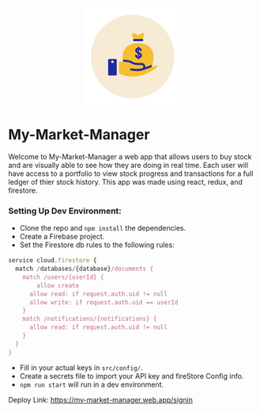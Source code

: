 <p align="center">
  <img src="./public/icon.gif" height=200 width=200>
</p>

# My-Market-Manager

Welcome to My-Market-Manager a web app that allows users to buy stock and are visually able to see how they are doing in real time. Each user will have access to a portfolio to view stock progress and transactions for a full ledger of thier stock history. This app was made using react, redux, and firestore.


### Setting Up Dev Environment:

- Clone the repo and `npm install` the dependencies.
- Create a Firebase project.
- Set the Firestore db rules to the following rules:

```javascript
service cloud.firestore {
  match /databases/{database}/documents {
    match /users/{userId} {
    	allow create
      allow read: if request.auth.uid != null
      allow write: if request.auth.uid == userId
    }
    match /notifications/{notifications} {
      allow read: if request.auth.uid != null
    }
  }
}
```

- Fill in your actual keys in `src/config/`.
- Create a secrets file to import your API key and fireStore Config info.
- `npm run start` will run in a dev environment.

Deploy Link: https://my-market-manager.web.app/signin